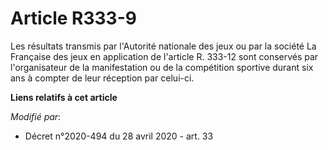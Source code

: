 # Article R333-9

Les résultats transmis par l'Autorité nationale des jeux ou par la société La Française des jeux en application de l'article
R. 333-12 sont conservés par l'organisateur de la manifestation ou de la compétition sportive durant six ans à compter de
leur réception par celui-ci.

**Liens relatifs à cet article**

_Modifié par_:

  - Décret n°2020-494 du 28 avril 2020 - art. 33
